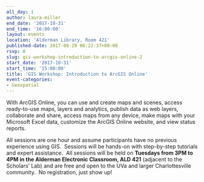```yaml
---
all_day: 1
author: laura-miller
end_date: '2017-10-31'
end_time: '16:00:00'
layout: events
location: 'Alderman Library, Room 421'
published-date: 2017-08-29 06:22:37+00:00
rsvp: 0
slug: gis-workshop-introduction-to-arcgis-online-2
start_date: '2017-10-31'
start_time: '15:00:00'
title: 'GIS Workshop: Introduction to ArcGIS Online'
event-categories:
- Geospatial
---
```


With ArcGIS Online, you can use and create maps and scenes, access ready-to-use maps, layers and analytics, publish data as web layers, collaborate and share, access maps from any device, make maps with your Microsoft Excel data, customize the ArcGIS Online website, and view status reports.

All sessions are one hour and assume participants have no previous experience using GIS.  Sessions will be hands-on with step-by-step tutorials and expert assistance.  All sessions will be held on **Tuesdays from 3PM to 4PM in the Alderman Electronic Classroom, ALD 421** (adjacent to the Scholars’ Lab) and are free and open to the UVa and larger Charlottesville community.  No registration, just show up!




